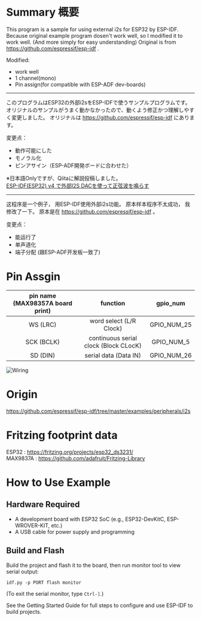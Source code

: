 # Summary 概要
This program is a sample for using external i2s for ESP32 by ESP-IDF.
Because original example program dosen't work well, so I modified it to work well. (And more simply for easy understanding)
Original is from https://github.com/espressif/esp-idf .

Modified:
- work well
- 1 channel(mono)
- Pin assign(for compatible with ESP-ADF dev-boards)

---
このプログラムはESP32の外部i2sをESP-IDFで使うサンプルプログラムです。
オリジナルのサンプルがうまく動かなかったので、動くよう修正かつ理解しやすく変更しました。
オリジナルは https://github.com/espressif/esp-idf にあります。

変更点：
- 動作可能にした
- モノラル化
- ピンアサイン（ESP-ADF開発ボードに合わせた）


※日本語Onlyですが、Qiitaに解説投稿しました。  
[ESP-IDF(ESP32) v4 で外部I2S DACを使って正弦波を鳴らす](https://qiita.com/moppii/items/e109324d21429f12e2bd)


---
这程序是一个例子， 用ESP-IDF使用外部i2s功能。
原本样本程序不太成功， 我修改了一下。
原本是在 https://github.com/espressif/esp-idf 。

变更点：
- 能运行了
- 单声道化
- 端子分配 (跟ESP-ADF开发板一致了)


# Pin Assgin

| pin name (MAX98357A board print) | function | gpio_num |
|:---:|:---:|:---:|
| WS (LRC) | word select (L/R Clock) | GPIO_NUM_25 |
| SCK (BCLK) | continuous serial clock (Block CLocK) | GPIO_NUM_5 |
| SD (DIN) | serial data (Data IN) | GPIO_NUM_26 |

![Wiring](https://github.com/moppii-hub/ESP32_I2S_example_modified/blob/master/ESP32_I2S_example_modified_wiring.png)


# Origin

https://github.com/espressif/esp-idf/tree/master/examples/peripherals/i2s


# Fritzing footprint data
ESP32 : https://fritzing.org/projects/esp32_ds3231/  
MAX9837A : https://github.com/adafruit/Fritzing-Library


# How to Use Example

## Hardware Required

* A development board with ESP32 SoC (e.g., ESP32-DevKitC, ESP-WROVER-KIT, etc.)
* A USB cable for power supply and programming

## Build and Flash

Build the project and flash it to the board, then run monitor tool to view serial output:

```
idf.py -p PORT flash monitor
```

(To exit the serial monitor, type ``Ctrl-]``.)

See the Getting Started Guide for full steps to configure and use ESP-IDF to build projects.


